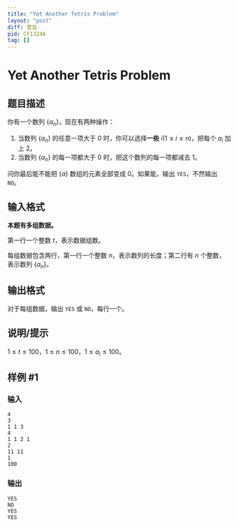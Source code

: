 ```yaml
---
title: "Yet Another Tetris Problem"
layout: "post"
diff: 普及-
pid: CF1324A
tag: []
---
```


# Yet Another Tetris Problem

## 题目描述

你有一个数列 $\{a_n\}$，现在有两种操作：

1. 当数列 $\{a_n\}$ 的任意一项大于 $0$ 时，你可以选择**一些** $i(1\le i\le n)$，把每个 $a_i$ 加上 $2$。
2. 当数列 $\{a_n\}$ 的每一项都大于 $0$ 时，把这个数列的每一项都减去 $1$。

问你最后能不能把 $\{a\}$ 数组的元素全部变成 $0$。如果能，输出 `YES`，不然输出 `NO`。

## 输入格式

**本题有多组数据。**

第一行一个整数 $t$，表示数据组数。

每组数据包含两行，第一行一个整数 $n$，表示数列的长度；第二行有 $n$ 个整数，表示数列 $\{a_n\}$。

## 输出格式

对于每组数据，输出 `YES` 或 `NO`，每行一个。

## 说明/提示

$1\le t\le 100$，$1\le n\le 100$，$1\le a_i\le 100$。

## 样例 #1

### 输入

```
4
3
1 1 3
4
1 1 2 1
2
11 11
1
100
```

### 输出

```
YES
NO
YES
YES
```

